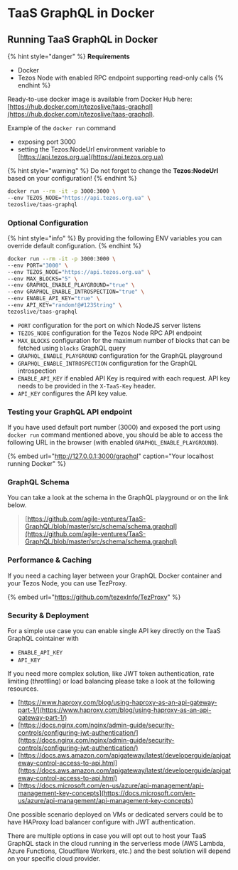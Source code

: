 # TaaS GraphQL in Docker

## Running TaaS GraphQL in Docker

{% hint style="danger" %}
**Requirements**

* Docker
* Tezos Node with enabled RPC endpoint supporting read-only calls
{% endhint %}

Ready-to-use docker image is available from Docker Hub here: [https://hub.docker.com/r/tezoslive/taas-graphql](https://hub.docker.com/r/tezoslive/taas-graphql).

Example of the `docker run` command

* exposing port 3000
* setting the Tezos:NodeUrl environment variable to [https://api.tezos.org.ua](https://api.tezos.org.ua)

{% hint style="warning" %}
Do not forget to change the **Tezos:NodeUrl** based on your configuration!
{% endhint %}

```bash
docker run --rm -it -p 3000:3000 \
--env TEZOS_NODE="https://api.tezos.org.ua" \
tezoslive/taas-graphql
```

### Optional Configuration

{% hint style="info" %}
By providing the following ENV variables you can override default configuration.
{% endhint %}

```bash
docker run --rm -it -p 3000:3000 \
--env PORT="3000" \
--env TEZOS_NODE="https://api.tezos.org.ua" \
--env MAX_BLOCKS="5" \
--env GRAPHQL_ENABLE_PLAYGROUND="true" \
--env GRAPHQL_ENABLE_INTROSPECTION="true" \
--env ENABLE_API_KEY="true" \
--env API_KEY="random!@#123String" \
tezoslive/taas-graphql
```

* `PORT` configuration for the port on which NodeJS server listens
* `TEZOS_NODE` configuration for the Tezos Node RPC API endpoint
* `MAX_BLOCKS` configuration for the maximum number of blocks that can be fetched using `blocks` GraphQL query
* `GRAPHQL_ENABLE_PLAYGROUND` configuration for the GraphQL playground
* `GRAPHQL_ENABLE_INTROSPECTION` configuration for the GraphQL introspection
* `ENABLE_API_KEY` if enabled API Key is required with each request. API key needs to be provided in the `X-TaaS-Key` header.
* `API_KEY` configures the API key value.

### Testing your GraphQL API endpoint

If you have used default port number \(3000\) and exposed the port using `docker run` command mentioned above, you should be able to access the following URL in the browser \(with enabled `GRAPHQL_ENABLE_PLAYGROUND`\). 

{% embed url="http://127.0.0.1:3000/graphql" caption="Your localhost running Docker" %}

### GraphQL Schema

You can take a look at the schema in the GraphQL playground or on the link below. 

> [https://github.com/agile-ventures/TaaS-GraphQL/blob/master/src/schema/schema.graphql](https://github.com/agile-ventures/TaaS-GraphQL/blob/master/src/schema/schema.graphql)

### Performance & Caching

If you need a caching layer between your GraphQL Docker container and your Tezos Node, you can use TezProxy.

{% embed url="https://github.com/tezexInfo/TezProxy" %}

### Security & Deployment 

For a simple use case you can enable single API key directly on the TaaS GraphQL cointainer with 

* `ENABLE_API_KEY`
* `API_KEY`

If you need more complex solution, like JWT token authentication, rate limiting \(throttling\) or load balancing please take a look at the following resources. 

* [https://www.haproxy.com/blog/using-haproxy-as-an-api-gateway-part-1/](https://www.haproxy.com/blog/using-haproxy-as-an-api-gateway-part-1/)
* [https://docs.nginx.com/nginx/admin-guide/security-controls/configuring-jwt-authentication/](https://docs.nginx.com/nginx/admin-guide/security-controls/configuring-jwt-authentication/)
* [https://docs.aws.amazon.com/apigateway/latest/developerguide/apigateway-control-access-to-api.html](https://docs.aws.amazon.com/apigateway/latest/developerguide/apigateway-control-access-to-api.html)
* [https://docs.microsoft.com/en-us/azure/api-management/api-management-key-concepts](https://docs.microsoft.com/en-us/azure/api-management/api-management-key-concepts)

One possible scenario deployed on VMs or dedicated servers could be to have HAProxy load balancer configure with JWT authentication.

  
There are multiple options in case you will opt out to host your TaaS GraphQL stack in the cloud running in the serverless mode \(AWS Lambda, Azure Functions, Cloudflare Workers, etc.\) and the best solution will depend on your specific cloud provider.

